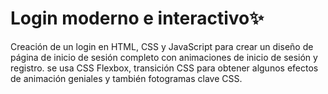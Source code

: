 # Login moderno e interactivo✨
Creación de un login en HTML, CSS y JavaScript para crear un diseño de página de inicio de sesión completo con animaciones de inicio de sesión y registro. se usa CSS Flexbox, transición CSS para obtener algunos efectos de animación geniales y también fotogramas clave CSS.
